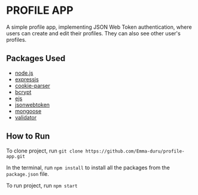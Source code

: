 # PROFILE APP
A simple profile app, implementing JSON Web Token authentication, where users can create and edit their profiles. They can also see other user's profiles.

## Packages Used
* [node.js](https://nodejs.org/)
* [expressjs](https://expressjs.com/)
* [cookie-parser](https://www.npmjs.com/package/cookie-parser)
* [bcrypt](https://www.npmjs.com/package/bcrypt)
* [ejs](https://ejs.co/)
* [jsonwebtoken](https://jwt.io/)
* [mongoose](https://mongoosejs.com/)
* [validator](https://validatejs.org/)

## How to Run
To clone project, run `git clone https://github.com/Emma-duru/profile-app.git`  

In the terminal, run `npm install` to install all the packages from the `package.json` file.

To run project, run `npm start`